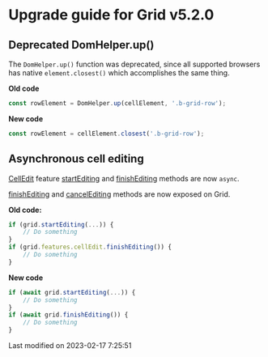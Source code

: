 # Upgrade guide for Grid v5.2.0

## Deprecated DomHelper.up()

The `DomHelper.up()` function was deprecated, since all supported browsers has native `element.closest()` which 
accomplishes the same thing.

**Old code**

```javascript
const rowElement = DomHelper.up(cellElement, '.b-grid-row');
```

**New code**

```javascript
const rowElement = cellElement.closest('.b-grid-row');
```

## Asynchronous cell editing

[CellEdit](#Grid/feature/CellEdit) feature [startEditing](#Grid/feature/CellEdit#function-startEditing) and
[finishEditing](#Grid/feature/CellEdit#function-finishEditing) methods are now `async`.

[finishEditing](#Grid/feature/CellEdit#function-finishEditing) and
[cancelEditing](#Grid/feature/CellEdit#function-cancelEditing) methods are now exposed on Grid.

**Old code:**

```javascript
if (grid.startEditing(...)) {
    // Do something
}
if (grid.features.cellEdit.finishEditing()) {
    // Do something
}
```

**New code**

```javascript
if (await grid.startEditing(...)) {
    // Do something
}
if (await grid.finishEditing()) {
    // Do something
}
```


<p class="last-modified">Last modified on 2023-02-17 7:25:51</p>